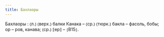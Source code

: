 ```yaml
---
title: Бахлаоры
---
```


Бахлаоры
: ⦅л.⦆ ⦅верх.⦆ балки Канака – ⦅ср.⦆ ⦅тюрк.⦆ бакла – фасоль, бобы; ор – ров, канава; ⦅ср.⦆ ⟦ер⟧ – ⦃В15⦄.
